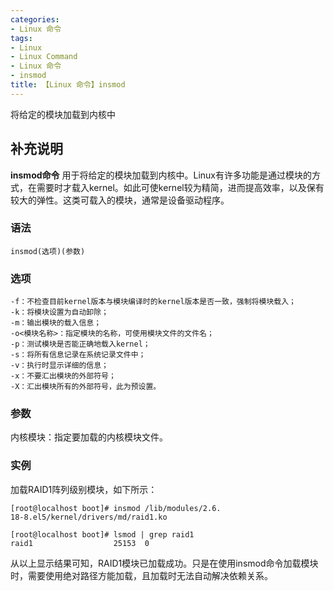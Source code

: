 ```yaml
---
categories:
- Linux 命令
tags:
- Linux
- Linux Command
- Linux 命令
- insmod
title: 【Linux 命令】insmod
---
```


将给定的模块加载到内核中

## 补充说明

**insmod命令** 用于将给定的模块加载到内核中。Linux有许多功能是通过模块的方式，在需要时才载入kernel。如此可使kernel较为精简，进而提高效率，以及保有较大的弹性。这类可载入的模块，通常是设备驱动程序。

###  语法

```shell
insmod(选项)(参数)
```

###  选项

```shell
-f：不检查目前kernel版本与模块编译时的kernel版本是否一致，强制将模块载入；
-k：将模块设置为自动卸除；
-m：输出模块的载入信息；
-o<模块名称>：指定模块的名称，可使用模块文件的文件名；
-p：测试模块是否能正确地载入kernel；
-s：将所有信息记录在系统记录文件中；
-v：执行时显示详细的信息；
-x：不要汇出模块的外部符号；
-X：汇出模块所有的外部符号，此为预设置。
```

###  参数

内核模块：指定要加载的内核模块文件。

###  实例

加载RAID1阵列级别模块，如下所示：

```shell
[root@localhost boot]# insmod /lib/modules/2.6.
18-8.el5/kernel/drivers/md/raid1.ko  

[root@localhost boot]# lsmod | grep raid1
raid1                  25153  0
```

从以上显示结果可知，RAID1模块已加载成功。只是在使用insmod命令加载模块时，需要使用绝对路径方能加载，且加载时无法自动解决依赖关系。


<!-- Linux命令行搜索引擎：https://jaywcjlove.github.io/linux-command/ -->